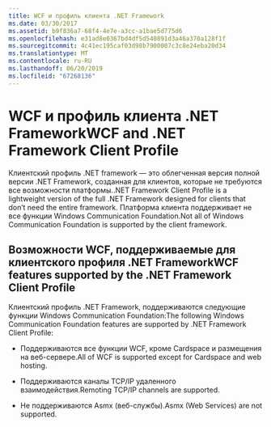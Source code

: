 ```yaml
---
title: WCF и профиль клиента .NET Framework
ms.date: 03/30/2017
ms.assetid: b9f836a7-68f4-4e7e-a3cc-a1bae5d775d6
ms.openlocfilehash: e31ad8e0367bd4df5d540891d3a46a370a128f1f
ms.sourcegitcommit: 4c41ec195caf03d98b7900007c3c8e24eba20d34
ms.translationtype: MT
ms.contentlocale: ru-RU
ms.lasthandoff: 06/20/2019
ms.locfileid: "67268136"
---
```

# <a name="wcf-and-net-framework-client-profile"></a><span data-ttu-id="9be4f-102">WCF и профиль клиента .NET Framework</span><span class="sxs-lookup"><span data-stu-id="9be4f-102">WCF and .NET Framework Client Profile</span></span>
<span data-ttu-id="9be4f-103">Клиентский профиль .NET framework — это облегченная версия полной версии .NET Framework, созданная для клиентов, которые не требуются все возможности платформы.</span><span class="sxs-lookup"><span data-stu-id="9be4f-103">.NET Framework Client Profile is a lightweight version of the full .NET Framework designed for clients that don’t need the entire framework.</span></span> <span data-ttu-id="9be4f-104">Платформа клиента поддерживает не все функции Windows Communication Foundation.</span><span class="sxs-lookup"><span data-stu-id="9be4f-104">Not all of Windows Communication Foundation is supported by the client framework.</span></span>  
  
## <a name="wcf-features-supported-by-the-net-framework-client-profile"></a><span data-ttu-id="9be4f-105">Возможности WCF, поддерживаемые для клиентского профиля .NET Framework</span><span class="sxs-lookup"><span data-stu-id="9be4f-105">WCF features supported by the .NET Framework Client Profile</span></span>  
 <span data-ttu-id="9be4f-106">Клиентский профиль .NET Framework, поддерживаются следующие функции Windows Communication Foundation:</span><span class="sxs-lookup"><span data-stu-id="9be4f-106">The following Windows Communication Foundation features are supported by .NET Framework Client Profile:</span></span>  
  
- <span data-ttu-id="9be4f-107">Поддерживаются все функции WCF, кроме Cardspace и размещения на веб-сервере.</span><span class="sxs-lookup"><span data-stu-id="9be4f-107">All of WCF is supported except for Cardspace and web hosting.</span></span>  
  
- <span data-ttu-id="9be4f-108">Поддерживаются каналы TCP/IP удаленного взаимодействия.</span><span class="sxs-lookup"><span data-stu-id="9be4f-108">Remoting TCP/IP channels are supported.</span></span>  
  
- <span data-ttu-id="9be4f-109">Не поддерживаются Asmx (веб-службы).</span><span class="sxs-lookup"><span data-stu-id="9be4f-109">Asmx (Web Services) are not supported.</span></span>
